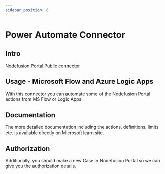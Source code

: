 ```yaml
---
sidebar_position: 6
---
```

# Power Automate Connector

## Intro

[Nodefusion Portal Public connector](https://learn.microsoft.com/en-us/connectors/nodefusionportal/)

## Usage - Microsoft Flow and Azure Logic Apps

With this connector you can automate some of the Nodefusion Portal actions from MS Flow or Logic Apps.

## Documentation

The more detailed documentation including the actions, definitions, limits etc. is available directly on Microsoft learn site.

## Authorization

Additionally, you should make a new Case in Nodefusion Portal so we can give you the authorization details.